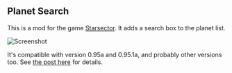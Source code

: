 ## Planet Search

This is a mod for the game [Starsector](https://fractalsoftworks.com/).
It adds a search box to the planet list.

![Screenshot](https://i.imgur.com/haEb5DZ.png)

It's compatible with version 0.95a and 0.95.1a, and probably other versions too. See [the post here](https://fractalsoftworks.com/forum/index.php?topic=23229.0) for details.
